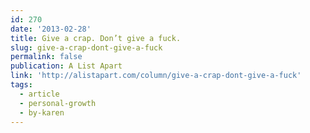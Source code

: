 ```yaml
---
id: 270
date: '2013-02-28'
title: Give a crap. Don’t give a fuck.
slug: give-a-crap-dont-give-a-fuck
permalink: false
publication: A List Apart
link: 'http://alistapart.com/column/give-a-crap-dont-give-a-fuck'
tags:
  - article
  - personal-growth
  - by-karen
---
```


